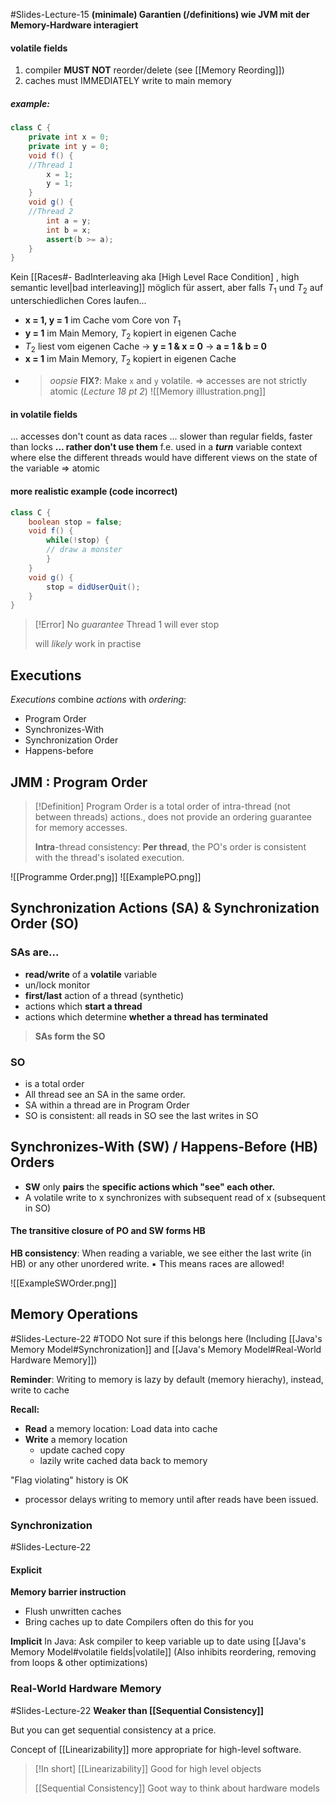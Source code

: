 #Slides-Lecture-15 
**(minimale) Garantien (/definitions) wie JVM mit der Memory-Hardware interagiert**
#### volatile fields
1.  compiler **MUST NOT** reorder/delete (see [[Memory Reording]])
1.  caches must IMMEDIATELY write to main memory
##### example:
```java
class C {
	private int x = 0;
	private int y = 0;
	void f() {
	//Thread 1
		x = 1;
		y = 1;
	}
	void g() {
	//Thread 2
		int a = y;
		int b = x;
		assert(b >= a);
	}
}
```
Kein [[Races#- BadInterleaving aka [High Level Race Condition] , high semantic level|bad interleaving]] möglich für assert, aber falls $T_{1}$ und  $T_{2}$ auf unterschiedlichen Cores laufen...
- **x = 1, y = 1** im Cache vom Core von $T_1$
- **y = 1** im Main Memory, $T_2$ kopiert in eigenen Cache
- $T_2$ liest vom eigenen Cache $\rightarrow$ **y = 1 & x = 0** $\rightarrow$ **a = 1 & b = 0**
- **x = 1** im Main Memory, $T_2$ kopiert in eigenen Cache
- > *oopsie*
**FIX?**: Make `x` and `y` volatile.
$\Rightarrow$ accesses  are not strictly atomic (*Lecture 18 pt 2*)
![[Memory illlustration.png]]
#### in volatile fields
... accesses don't count as data races
... slower than regular fields, faster than locks
**... rather don't use them**
f.e. used in a ***turn*** variable context where else the different threads would have different views on the state of the variable => atomic

#### more realistic example (code incorrect)
```java
class C {
	boolean stop = false;
	void f() {
		while(!stop) {
		// draw a monster
		}
	}
	void g() {
		stop = didUserQuit();
	}
}
```

> [!Error]
> No *guarantee* Thread 1 will ever stop
> 
> will *likely* work in practise
## Executions
*Executions* combine *actions* with *ordering*:
+ Program Order
+ Synchronizes-With
+ Synchronization Order
+ Happens-before
## JMM : Program Order
> [!Definition] 
> Program Order is a total order of intra-thread (not between threads) actions., does not provide an ordering guarantee for memory accesses. 
 > 
 > **Intra**-thread consistency: **Per thread**, the PO's order is consistent with the thread's isolated execution.
 
![[Programme Order.png]]
![[ExamplePO.png]]
## Synchronization Actions (SA) & Synchronization Order (SO)
### SAs are...
- **read/write** of a **volatile** variable
- un/lock monitor
- **first/last** action of a thread (synthetic)
- actions which **start a thread**
- actions which determine **whether a thread has terminated**

> **SAs form the SO**
### SO
- is a total order
- All thread see an SA in the same order.
- SA within a thread are in Program Order 
- SO is consistent: all reads in SO see the last writes in SO

## Synchronizes-With (SW) / Happens-Before (HB) Orders
- **SW** only **pairs** the **specific actions which "see" each other.**
- A volatile write to x synchronizes with subsequent read of x (subsequent in SO)
#### The **transitive closure** of PO and SW **forms HB**

**HB consistency**: When reading a variable, we see either the last write (in HB) or any other unordered write.
▪ This means races are allowed!

![[ExampleSWOrder.png]]


## Memory Operations
#Slides-Lecture-22 
#TODO Not sure if this belongs here (Including [[Java's Memory Model#Synchronization]] and [[Java's Memory Model#Real-World Hardware Memory]])

**Reminder**: Writing to memory is lazy by default (memory hierachy), instead, write to cache

**Recall:**
+ **Read** a memory location: Load data into cache
+ **Write** a memory location
	+ update cached copy
	+ lazily write cached data back to memory

"Flag violating" history is OK
+ processor delays writing to memory until after reads have been issued.

### Synchronization
#Slides-Lecture-22
#### Explicit
**Memory barrier instruction**
+ Flush unwritten caches
+ Bring caches up to date
Compilers often do this for you

**Implicit**
In Java: Ask compiler to keep variable up to date using [[Java's Memory Model#volatile fields|volatile]] (Also inhibits reordering, removing from loops & other optimizations)

### Real-World Hardware Memory
#Slides-Lecture-22 
**Weaker than [[Sequential Consistency]]**

But you can get sequential consistency at a price.

Concept of [[Linearizability]] more appropriate for high-level software.

> [!In short]
> [[Linearizability]] Good for high level objects
> 
> [[Sequential Consistency]] Goot way to think about hardware models


